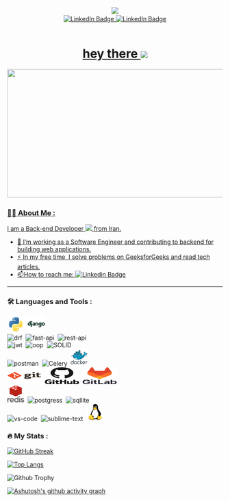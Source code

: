 
<div id="header" align="center">
  <img src="https://media.giphy.com/media/v1.Y2lkPTc5MGI3NjExbnhlamN1dG9kY3lhdTlpa3d0bmRrZ2IzdG9tMjJkY3NyeW4xdnh0MyZlcD12MV9pbnRlcm5hbF9naWZfYnlfaWQmY3Q9cw/SHjOSDkKZ18qOHA5B5/giphy.gif" width="100"/>
</div>

<div id="badges" align="center">
  <a href="https://www.linkedin.com/in/zahra-mohammadi-964879248">
  <img src="https://img.shields.io/badge/LinkedIn-blue?style=for-the-badge&logo=linkedin&logoColor=white" alt="LinkedIn Badge"/>
  <a href="mailto:mohammadimehrzahra@gmail.com">
  <img src="https://img.shields.io/badge/Gmail-white?logo=Gmail&logoColor=pinki&style=for-the-badge" alt="LinkedIn Badge"/>
</div>
<div id="badges" align="center">
  <img src="https://komarev.com/ghpvc/?username=za79hra&style=flat-square&color=blue" alt=""/>
</div>

<h1 align="center">
  hey there
  <img src="https://media.giphy.com/media/hvRJCLFzcasrR4ia7z/giphy.gif" width="30px"/>
</h1>

<div align="center">
  <img src="https://media.giphy.com/media/4rZA5D22301iMgrUNd/giphy.gif" width="600" height="300"/>
</div>



### :woman_technologist: About Me :
I am a Back-end Developer <img src="https://media.giphy.com/media/WUlplcMpOCEmTGBtBW/giphy.gif" width="30"> from Iran.
- :telescope: I’m working as a Software Engineer and contributing to backend for building web applications.
-  :zap: In my free time, I solve problems on GeeksforGeeks and read tech articles.
- :mailbox:How to reach me: [![Linkedin Badge](https://img.shields.io/badge/-linkedin-blue?style=flat&logo=Linkedin&logoColor=white)](https://www.linkedin.com/in/zahra-mohammadi-964879248)

---

### :hammer_and_wrench: Languages and Tools :
<div>
  <img src="https://github.com/devicons/devicon/blob/master/icons/python/python-original.svg"     
  title="Python" alt="Python" width="40" height="40"/>&nbsp;
    <img src="https://github.com/devicons/devicon/blob/master/icons/django/django-plain-wordmark.svg"     
  title="Django" alt="Django" width="40" height="40"/>&nbsp;



</div>

<div>
      <img src="https://camo.githubusercontent.com/062a8e93a9688c1c826fbc6f5c69204ab9444c04ec8dcb79a9493010a9336473/68747470733a2f2f696d672e736869656c64732e696f2f62616467652f4452462d2532333030424646462e7376673f7374796c653d666f722d7468652d6261646765266c6f676f3d646a616e676f266c6f676f436f6c6f723d7768697465"     
  title="drf" alt="drf" width="80" height="40"/>&nbsp;
        <img src="https://camo.githubusercontent.com/0dc77879e3ee5ed780c6bc624050af6f7d693832485f50163c0bf28dcbd7bcf2/68747470733a2f2f696d672e736869656c64732e696f2f62616467652f466173744150492d3030353537313f7374796c653d666f722d7468652d6261646765266c6f676f3d66617374617069"     
  title="fast-api" alt="fast-api" width="80" height="40"/>&nbsp;
        <img src="https://camo.githubusercontent.com/ec0c91fcf31d0206885fb22cb2ace7bc777c8c878fdbc9cfd8f034d62f0d5515/68747470733a2f2f696d672e736869656c64732e696f2f62616467652f52455354253230415049732d2532333030464630302e7376673f7374796c653d666f722d7468652d6261646765266c6f676f3d726573742d617069266c6f676f436f6c6f723d7768697465"     
  title="rest-api" alt="rest-api" width="80" height="40"/>&nbsp;
</div>

<div>
        <img src="https://camo.githubusercontent.com/925c9c59901ebfe1c2325d4d7e54c4e0e2f01fc61c029109f44b88590b0fffa0/68747470733a2f2f696d672e736869656c64732e696f2f62616467652f4a57542d626c61636b3f7374796c653d666f722d7468652d6261646765266c6f676f3d4a534f4e253230576562253230546f6b656e73"     
  title="jwt" alt="jwt" width="80" height="40"/>&nbsp;
        <img src="https://camo.githubusercontent.com/5b148f13f0585a77c615ec7f1e8adbc1f06957be3690b44139a0048abbf3d3c6/68747470733a2f2f696d672e736869656c64732e696f2f62616467652f4f4f502d4646364630303f7374796c653d666f722d7468652d6261646765266c6f676f3d707974686f6e266c6f676f436f6c6f723d7768697465"     
  title="oop" alt="oop" width="80" height="40"/>&nbsp;
        <img src="https://camo.githubusercontent.com/1a9a054dc728b8ecf426adc7d068365ebdac595e1015aac406bddcd79b33d3c5/68747470733a2f2f696d672e736869656c64732e696f2f62616467652f534f4c49442d3030393638383f7374796c653d666f722d7468652d6261646765266c6f676f3d707974686f6e266c6f676f436f6c6f723d7768697465"     
  title="SOLID" alt="SOLID" width="80" height="40"/>&nbsp;
</div>
<div>
            <img src="https://cdn.svgporn.com/logos/postman.svg"     
  title="postman" alt="postman" width="80" height="40"/>&nbsp;
        <img src="https://camo.githubusercontent.com/4fa448fb2e6c13c3c7131fe17381548b938948450bccd634c289ca563a80a256/68747470733a2f2f696d672e736869656c64732e696f2f62616467652f63656c6572792d2532333043374244432e7376673f7374796c653d666f722d7468652d6261646765266c6f676f3d63656c657279266c6f676f436f6c6f723d7768697465"     
  title="Celery" alt="Celery" width="80" height="40"/>&nbsp;
          <img src="https://github.com/devicons/devicon/blob/master/icons/docker/docker-original-wordmark.svg"     
  title="docker" alt="docker" width="40" height="40"/>&nbsp;
</div>
<div>        
  <img src="https://github.com/devicons/devicon/blob/master/icons/git/git-original-wordmark.svg"     
  title="git" alt="git" width="80" height="40"/>&nbsp;
          <img src="https://github.com/devicons/devicon/blob/master/icons/github/github-original-wordmark.svg"     
  title="github" alt="github" width="80" height="40"/>&nbsp;
          <img src="https://github.com/devicons/devicon/blob/master/icons/gitlab/gitlab-original-wordmark.svg"     
  title="gitlab" alt="gitlab" width="80" height="40"/>&nbsp;
  
</div>
<div>
          <img src="https://github.com/devicons/devicon/blob/master/icons/redis/redis-original-wordmark.svg"     
  title="redis" alt="redis" width="40" height="40"/>&nbsp;
            <img src="https://camo.githubusercontent.com/29e7fc6c62f61f432d3852fbfa4190ff07f397ca3bde27a8196bcd5beae3ff77/68747470733a2f2f696d672e736869656c64732e696f2f62616467652f706f7374677265732d2532333331363139322e7376673f7374796c653d666f722d7468652d6261646765266c6f676f3d706f737467726573716c266c6f676f436f6c6f723d7768697465"     
  title="postgress" alt="postgress" width="80" height="40"/>&nbsp;
          <img src="https://camo.githubusercontent.com/b310667470594171440f9b80f624787ea58555296d88af177788509b0d73a40b/68747470733a2f2f696d672e736869656c64732e696f2f62616467652f73716c6974652d2532333037343035652e7376673f7374796c653d666f722d7468652d6261646765266c6f676f3d73716c697465266c6f676f436f6c6f723d7768697465"     
  title="sqllite" alt="sqllite" width="80" height="40"/>&nbsp;
</div>
<div>
            <img src="https://camo.githubusercontent.com/a0484e6383e852e622da1e934b7724921ab9b69d69246d90f899424b01f6deb1/68747470733a2f2f696d672e736869656c64732e696f2f62616467652f56697375616c25323053747564696f253230436f64652d3030373864372e7376673f7374796c653d666f722d7468652d6261646765266c6f676f3d76697375616c2d73747564696f2d636f6465266c6f676f436f6c6f723d7768697465"     
  title="vs-code" alt="vs-code" width="80" height="40"/>&nbsp;
            <img src="https://camo.githubusercontent.com/304dd09de5d554e98571a564abf04d0b8e3d9463f7c7f66398639722d81a5a37/68747470733a2f2f696d672e736869656c64732e696f2f62616467652f7375626c696d655f746578742d2532333537353735372e7376673f7374796c653d666f722d7468652d6261646765266c6f676f3d7375626c696d652d74657874266c6f676f436f6c6f723d696d706f7274616e74"     
  title="sublime-text" alt="sublime-text" width="80" height="40"/>&nbsp;
      <img src="https://github.com/devicons/devicon/blob/master/icons/linux/linux-original.svg"     
  title="linux" alt="linux" width="40" height="40"/>&nbsp;
</div>



### :fire: My Stats :

[![GitHub Streak](http://github-readme-streak-stats.herokuapp.com?user=za79hra&theme=dracula)](https://git.io/streak-stats)


[![Top Langs](https://github-readme-stats.vercel.app/api/top-langs/?username=za79hra&layout=compact&theme=dracula)](https://github.com/anuraghazra/github-readme-stats)

![Github Trophy](https://github-profile-trophy.vercel.app/?username=za79hra&theme=dracula)


[![Ashutosh's github activity graph](https://github-readme-activity-graph.vercel.app/graph?username=za79hra)](https://github.com/za79hra/github-readme-activity-graph)

